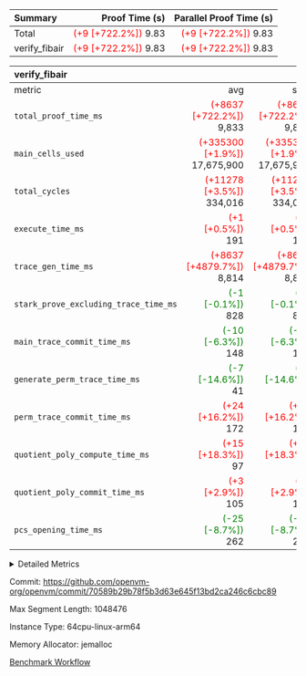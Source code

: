 | Summary | Proof Time (s) | Parallel Proof Time (s) |
|:---|---:|---:|
| Total | <span style='color: red'>(+9 [+722.2%])</span> 9.83 | <span style='color: red'>(+9 [+722.2%])</span> 9.83 |
| verify_fibair | <span style='color: red'>(+9 [+722.2%])</span> 9.83 | <span style='color: red'>(+9 [+722.2%])</span> 9.83 |


| verify_fibair |||||
|:---|---:|---:|---:|---:|
|metric|avg|sum|max|min|
| `total_proof_time_ms ` | <span style='color: red'>(+8637 [+722.2%])</span> 9,833 | <span style='color: red'>(+8637 [+722.2%])</span> 9,833 | <span style='color: red'>(+8637 [+722.2%])</span> 9,833 | <span style='color: red'>(+8637 [+722.2%])</span> 9,833 |
| `main_cells_used     ` | <span style='color: red'>(+335300 [+1.9%])</span> 17,675,900 | <span style='color: red'>(+335300 [+1.9%])</span> 17,675,900 | <span style='color: red'>(+335300 [+1.9%])</span> 17,675,900 | <span style='color: red'>(+335300 [+1.9%])</span> 17,675,900 |
| `total_cycles        ` | <span style='color: red'>(+11278 [+3.5%])</span> 334,016 | <span style='color: red'>(+11278 [+3.5%])</span> 334,016 | <span style='color: red'>(+11278 [+3.5%])</span> 334,016 | <span style='color: red'>(+11278 [+3.5%])</span> 334,016 |
| `execute_time_ms     ` | <span style='color: red'>(+1 [+0.5%])</span> 191 | <span style='color: red'>(+1 [+0.5%])</span> 191 | <span style='color: red'>(+1 [+0.5%])</span> 191 | <span style='color: red'>(+1 [+0.5%])</span> 191 |
| `trace_gen_time_ms   ` | <span style='color: red'>(+8637 [+4879.7%])</span> 8,814 | <span style='color: red'>(+8637 [+4879.7%])</span> 8,814 | <span style='color: red'>(+8637 [+4879.7%])</span> 8,814 | <span style='color: red'>(+8637 [+4879.7%])</span> 8,814 |
| `stark_prove_excluding_trace_time_ms` | <span style='color: green'>(-1 [-0.1%])</span> 828 | <span style='color: green'>(-1 [-0.1%])</span> 828 | <span style='color: green'>(-1 [-0.1%])</span> 828 | <span style='color: green'>(-1 [-0.1%])</span> 828 |
| `main_trace_commit_time_ms` | <span style='color: green'>(-10 [-6.3%])</span> 148 | <span style='color: green'>(-10 [-6.3%])</span> 148 | <span style='color: green'>(-10 [-6.3%])</span> 148 | <span style='color: green'>(-10 [-6.3%])</span> 148 |
| `generate_perm_trace_time_ms` | <span style='color: green'>(-7 [-14.6%])</span> 41 | <span style='color: green'>(-7 [-14.6%])</span> 41 | <span style='color: green'>(-7 [-14.6%])</span> 41 | <span style='color: green'>(-7 [-14.6%])</span> 41 |
| `perm_trace_commit_time_ms` | <span style='color: red'>(+24 [+16.2%])</span> 172 | <span style='color: red'>(+24 [+16.2%])</span> 172 | <span style='color: red'>(+24 [+16.2%])</span> 172 | <span style='color: red'>(+24 [+16.2%])</span> 172 |
| `quotient_poly_compute_time_ms` | <span style='color: red'>(+15 [+18.3%])</span> 97 | <span style='color: red'>(+15 [+18.3%])</span> 97 | <span style='color: red'>(+15 [+18.3%])</span> 97 | <span style='color: red'>(+15 [+18.3%])</span> 97 |
| `quotient_poly_commit_time_ms` | <span style='color: red'>(+3 [+2.9%])</span> 105 | <span style='color: red'>(+3 [+2.9%])</span> 105 | <span style='color: red'>(+3 [+2.9%])</span> 105 | <span style='color: red'>(+3 [+2.9%])</span> 105 |
| `pcs_opening_time_ms ` | <span style='color: green'>(-25 [-8.7%])</span> 262 | <span style='color: green'>(-25 [-8.7%])</span> 262 | <span style='color: green'>(-25 [-8.7%])</span> 262 | <span style='color: green'>(-25 [-8.7%])</span> 262 |



<details>
<summary>Detailed Metrics</summary>

|  | verify_program_compile_ms | total_cells | stark_prove_excluding_trace_time_ms | quotient_poly_compute_time_ms | quotient_poly_commit_time_ms | perm_trace_commit_time_ms | pcs_opening_time_ms | main_trace_commit_time_ms |
| --- | --- | --- | --- | --- | --- | --- | --- |
|  | 7 | 65,536 | 35 | 1 | 6 | 0 | 20 | 6 | 

| air_name | rows | quotient_deg | main_cols | interactions | constraints | cells |
| --- | --- | --- | --- | --- | --- | --- |
| AccessAdapterAir<2> |  | 2 |  | 5 | 12 |  | 
| AccessAdapterAir<4> |  | 2 |  | 5 | 12 |  | 
| AccessAdapterAir<8> |  | 2 |  | 5 | 12 |  | 
| FibonacciAir | 32,768 | 1 | 2 |  | 5 | 65,536 | 
| FriReducedOpeningAir |  | 2 |  | 39 | 71 |  | 
| JalRangeCheckAir |  | 2 |  | 9 | 14 |  | 
| NativePoseidon2Air<BabyBearParameters>, 1> |  | 2 |  | 136 | 572 |  | 
| PhantomAir |  | 2 |  | 3 | 5 |  | 
| ProgramAir |  | 1 |  | 1 | 4 |  | 
| VariableRangeCheckerAir |  | 1 |  | 1 | 4 |  | 
| VmAirWrapper<AluNativeAdapterAir, FieldArithmeticCoreAir> |  | 2 |  | 15 | 27 |  | 
| VmAirWrapper<BranchNativeAdapterAir, BranchEqualCoreAir<1> |  | 2 |  | 11 | 25 |  | 
| VmAirWrapper<NativeAdapterAir<2, 0>, PublicValuesCoreAir> |  | 2 |  | 11 | 29 |  | 
| VmAirWrapper<NativeLoadStoreAdapterAir<1>, NativeLoadStoreCoreAir<1> |  | 2 |  | 15 | 20 |  | 
| VmAirWrapper<NativeLoadStoreAdapterAir<4>, NativeLoadStoreCoreAir<4> |  | 2 |  | 15 | 20 |  | 
| VmAirWrapper<NativeVectorizedAdapterAir<4>, FieldExtensionCoreAir> |  | 2 |  | 15 | 27 |  | 
| VmConnectorAir |  | 2 |  | 5 | 11 |  | 
| VolatileBoundaryAir |  | 2 |  | 7 | 19 |  | 

| group | trace_gen_time_ms | total_proof_time_ms | total_cycles | total_cells | stark_prove_excluding_trace_time_ms | quotient_poly_compute_time_ms | quotient_poly_commit_time_ms | perm_trace_commit_time_ms | pcs_opening_time_ms | main_trace_commit_time_ms | main_cells_used | generate_perm_trace_time_ms | fri.log_blowup | execute_time_ms |
| --- | --- | --- | --- | --- | --- | --- | --- | --- | --- | --- | --- | --- | --- | --- |
| verify_fibair | 8,814 | 9,833 | 334,016 | 62,474,410 | 828 | 97 | 105 | 172 | 262 | 148 | 17,675,900 | 41 | 1 | 191 | 

| group | air_name | rows | prep_cols | perm_cols | main_cols | cells |
| --- | --- | --- | --- | --- | --- | --- |
| verify_fibair | AccessAdapterAir<2> | 131,072 |  | 16 | 11 | 3,538,944 | 
| verify_fibair | AccessAdapterAir<4> | 65,536 |  | 16 | 13 | 1,900,544 | 
| verify_fibair | AccessAdapterAir<8> | 128 |  | 16 | 17 | 4,224 | 
| verify_fibair | FriReducedOpeningAir | 2,048 |  | 84 | 27 | 227,328 | 
| verify_fibair | JalRangeCheckAir | 32,768 |  | 28 | 12 | 1,310,720 | 
| verify_fibair | NativePoseidon2Air<BabyBearParameters>, 1> | 32,768 |  | 312 | 398 | 23,265,280 | 
| verify_fibair | PhantomAir | 16,384 |  | 12 | 6 | 294,912 | 
| verify_fibair | ProgramAir | 8,192 |  | 8 | 10 | 147,456 | 
| verify_fibair | VariableRangeCheckerAir | 262,144 | 2 | 8 | 1 | 2,359,296 | 
| verify_fibair | VmAirWrapper<AluNativeAdapterAir, FieldArithmeticCoreAir> | 262,144 |  | 36 | 29 | 17,039,360 | 
| verify_fibair | VmAirWrapper<BranchNativeAdapterAir, BranchEqualCoreAir<1> | 32,768 |  | 28 | 23 | 1,671,168 | 
| verify_fibair | VmAirWrapper<NativeLoadStoreAdapterAir<1>, NativeLoadStoreCoreAir<1> | 65,536 |  | 40 | 21 | 3,997,696 | 
| verify_fibair | VmAirWrapper<NativeLoadStoreAdapterAir<4>, NativeLoadStoreCoreAir<4> | 32,768 |  | 40 | 27 | 2,195,456 | 
| verify_fibair | VmAirWrapper<NativeVectorizedAdapterAir<4>, FieldExtensionCoreAir> | 32,768 |  | 36 | 38 | 2,424,832 | 
| verify_fibair | VmConnectorAir | 2 | 1 | 16 | 5 | 42 | 
| verify_fibair | VolatileBoundaryAir | 65,536 |  | 20 | 12 | 2,097,152 | 

| group | trace_height_constraint | weighted_sum | threshold |
| --- | --- | --- | --- |
| verify_fibair | 0 | 1,085,444 | 2,013,265,921 | 
| verify_fibair | 1 | 5,411,200 | 2,013,265,921 | 
| verify_fibair | 2 | 542,722 | 2,013,265,921 | 
| verify_fibair | 3 | 5,476,612 | 2,013,265,921 | 
| verify_fibair | 4 | 65,536 | 2,013,265,921 | 
| verify_fibair | 5 | 12,851,850 | 2,013,265,921 | 

| trace_height_constraint | threshold |
| --- | --- |
| 0 | 2,013,265,921 | 

</details>


Commit: https://github.com/openvm-org/openvm/commit/70589b29b78f5b3d63e645f13bd2ca246c6cbc89

Max Segment Length: 1048476

Instance Type: 64cpu-linux-arm64

Memory Allocator: jemalloc

[Benchmark Workflow](https://github.com/openvm-org/openvm/actions/runs/15614621374)

